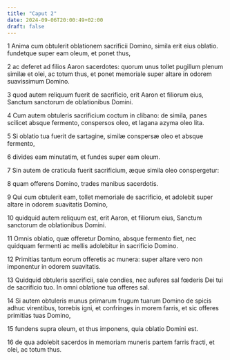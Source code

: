 ```yaml
---
title: "Caput 2"
date: 2024-09-06T20:00:49+02:00
draft: false
---
```



1 Anima cum obtulerit oblationem sacrificii Domino, simila erit eius oblatio. fundetque super eam oleum, et ponet thus,

2 ac deferet ad filios Aaron sacerdotes: quorum unus tollet pugillum plenum similæ et olei, ac totum thus, et ponet memoriale super altare in odorem suavissimum Domino.

3 quod autem reliquum fuerit de sacrificio, erit Aaron et filiorum eius, Sanctum sanctorum de oblationibus Domini.

4 Cum autem obtuleris sacrificium coctum in clibano: de simila, panes scilicet absque fermento, conspersos oleo, et lagana azyma oleo lita.

5 Si oblatio tua fuerit de sartagine, similæ conspersæ oleo et absque fermento,

6 divides eam minutatim, et fundes super eam oleum.

7 Sin autem de craticula fuerit sacrificium, æque simila oleo conspergetur:

8 quam offerens Domino, trades manibus sacerdotis.

9 Qui cum obtulerit eam, tollet memoriale de sacrificio, et adolebit super altare in odorem suavitatis Domino,

10 quidquid autem reliquum est, erit Aaron, et filiorum eius, Sanctum sanctorum de oblationibus Domini.

11 Omnis oblatio, quæ offeretur Domino, absque fermento fiet, nec quidquam fermenti ac mellis adolebitur in sacrificio Domino.

12 Primitias tantum eorum offeretis ac munera: super altare vero non imponentur in odorem suavitatis.

13 Quidquid obtuleris sacrificii, sale condies, nec auferes sal fœderis Dei tui de sacrificio tuo. In omni oblatione tua offeres sal.

14 Si autem obtuleris munus primarum frugum tuarum Domino de spicis adhuc virentibus, torrebis igni, et confringes in morem farris, et sic offeres primitias tuas Domino,

15 fundens supra oleum, et thus imponens, quia oblatio Domini est.

16 de qua adolebit sacerdos in memoriam muneris partem farris fracti, et olei, ac totum thus.

